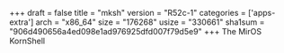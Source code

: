 +++
draft = false
title = "mksh"
version = "R52c-1"
categories = ['apps-extra']
arch = "x86_64"
size = "176268"
usize = "330661"
sha1sum = "906d490656a4ed098e1ad976925dfd007f79d5e9"
+++
The MirOS KornShell